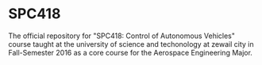 # SPC418
The official repository for "SPC418: Control of Autonomous Vehicles" course taught at the university of science and techonology at zewail city in Fall-Semester 2016 as a core course for the Aerospace Engineering Major.
